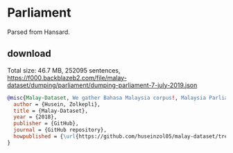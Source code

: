 # Parliament

Parsed from Hansard.

## download

Total size: 46.7 MB, 252095 sentences, https://f000.backblazeb2.com/file/malay-dataset/dumping/parliament/dumping-parliament-7-july-2019.json

```bibtex
@misc{Malay-Dataset, We gather Bahasa Malaysia corpus!, Malaysia Parliament,
  author = {Husein, Zolkepli},
  title = {Malay-Dataset},
  year = {2018},
  publisher = {GitHub},
  journal = {GitHub repository},
  howpublished = {\url{https://github.com/huseinzol05/malay-dataset/tree/master/dumping/parliament}}
}
```
